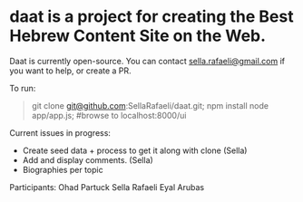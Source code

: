 daat is a project for creating the Best Hebrew Content Site on the Web. 
=======================================================================

Daat is currently open-source. You can contact sella.rafaeli@gmail.com if you want to help, or create a PR.

To run:
> git clone git@github.com:SellaRafaeli/daat.git;
> npm install
> node app/app.js; #browse to localhost:8000/ui

Current issues in progress:

* Create seed data + process to get it along with clone (Sella)
* Add and display comments. (Sella)
* Biographies per topic

Participants:
Ohad Partuck
Sella Rafaeli
Eyal Arubas
